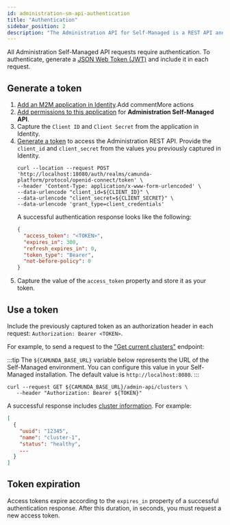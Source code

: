 ```yaml
---
id: administration-sm-api-authentication
title: "Authentication"
sidebar_position: 2
description: "The Administration API for Self-Managed is a REST API and provides access to Console Self-Managed data. Requests and responses are in JSON notation."
---
```


All Administration Self-Managed API requests require authentication. To authenticate, generate a [JSON Web Token (JWT)](https://jwt.io/introduction/) and include it in each request.

## Generate a token

1. [Add an M2M application in Identity](/self-managed/identity/application-user-group-role-management/applications.md).Add commentMore actions
2. [Add permissions to this application](/self-managed/identity/application-user-group-role-management/applications.md) for **Administration Self-Managed API**.
3. Capture the `Client ID` and `Client Secret` from the application in Identity.
4. [Generate a token](/self-managed/identity/authentication.md) to access the Administration REST API. Provide the `client_id` and `client_secret` from the values you previously captured in Identity.
   ```shell
   curl --location --request POST 'http://localhost:18080/auth/realms/camunda-platform/protocol/openid-connect/token' \
   --header 'Content-Type: application/x-www-form-urlencoded' \
   --data-urlencode "client_id=${CLIENT_ID}" \
   --data-urlencode "client_secret=${CLIENT_SECRET}" \
   --data-urlencode 'grant_type=client_credentials'
   ```
   A successful authentication response looks like the following:
   ```json
   {
     "access_token": "<TOKEN>",
     "expires_in": 300,
     "refresh_expires_in": 0,
     "token_type": "Bearer",
     "not-before-policy": 0
   }
   ```
5. Capture the value of the `access_token` property and store it as your token.

## Use a token

Include the previously captured token as an authorization header in each request: `Authorization: Bearer <TOKEN>`.

For example, to send a request to the ["Get current clusters"](./specifications/get-clusters.api.mdx) endpoint:

:::tip
The `${CAMUNDA_BASE_URL}` variable below represents the URL of the Self-Managed environment. You can configure this value in your Self-Managed installation. The default value is `http://localhost:8080`.
:::

```shell
curl --request GET ${CAMUNDA_BASE_URL}/admin-api/clusters \
   --header "Authorization: Bearer ${TOKEN}"
```

A successful response includes [cluster information](./specifications/get-clusters.api.mdx). For example:

```json
[
  {
    "uuid": "12345",
    "name": "cluster-1",
    "status": "healthy",
    ...
  }
]
```

## Token expiration

Access tokens expire according to the `expires_in` property of a successful authentication response. After this duration, in seconds, you must request a new access token.
